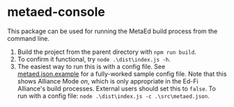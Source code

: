 # metaed-console

This package can be used for running the MetaEd build process from the command line.

1. Build the project from the parent directory with `npm run build`.
2. To confirm it functional, try `node .\dist\index.js -h`.
3. The easiest way to run this is with a config file. See [metaed.json.example](src/metaed.json.example) for a fully-worked
   sample config file. Note that this shows Alliance Mode _on_, which is only appropriate in the Ed-Fi Alliance's build
   processes. External users should set this to `false`. To run with a config file: `node .\dist\index.js -c
   .\src\metaed.json`.